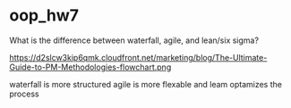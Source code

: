 # oop_hw7

What is the difference between waterfall, agile, and lean/six sigma?

https://d2slcw3kip6qmk.cloudfront.net/marketing/blog/The-Ultimate-Guide-to-PM-Methodologies-flowchart.png


waterfall is more structured 
agile is more flexable and 
leam optamizes the process 
